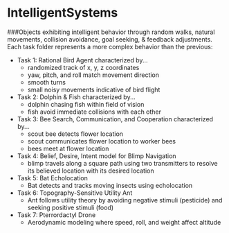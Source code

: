 # IntelligentSystems
###Objects exhibiting intelligent behavior through random walks, natural movements, collision avoidance, goal seeking, &amp; feedback adjustments.
Each task folder represents a more complex behavior than the previous:
<ul>
  <li>Task 1: Rational Bird Agent characterized by...
    <ul>
      <li>randomized track of x, y, z coordinates</li>
      <li>yaw, pitch, and roll match movement direction</li>
      <li>smooth turns</li>
      <li>small noisy movements indicative of bird flight</li>
    </ul>
  </li>
  <li>Task 2: Dolphin & Fish characterized by...
    <ul>
      <li>dolphin chasing fish within field of vision</li>
      <li>fish avoid immediate collisions with each other</li>
    </ul>
  </li>
  <li>Task 3: Bee Search, Communication, and Cooperation characterized by...
    <ul>
      <li>scout bee detects flower location</li>
      <li>scout communicates flower location to worker bees</li>
      <li>bees meet at flower location</li>
    </ul>
  </li>
  <li>Task 4: Belief, Desire, Intent model for Blimp Navigation
    <ul>
      <li>blimp travels along a square path using two transmitters to resolve its believed location with its desired location</li>
    </ul>
  </li>
  <li>Task 5: Bat Echolocation
    <ul>
      <li>Bat detects and tracks moving insects using echolocation</li>
    </ul>
  </li>
  <li>Task 6: Topography-Sensitive Utility Ant
    <ul>
      <li>Ant follows utility theory by avoiding negative stimuli (pesticide) and seeking positive stimuli (food)</li>
    </ul>
  </li>
  <li>Task 7: Pterrordactyl Drone
    <ul>
      <li>Aerodynamic modeling where speed, roll, and weight affect altitude</li>
    </ul>
  </li>
  </ul>

